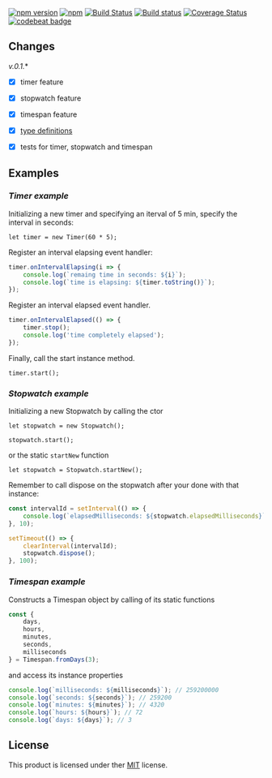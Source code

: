 [![npm version](https://badge.fury.io/js/sharp-timer.svg)](https://badge.fury.io/js/sharp-timer)
[![npm](https://img.shields.io/npm/dt/sharp-timer.svg)]()
[![Build Status](https://travis-ci.org/afractal/SharpTimer.svg?branch=master)](https://travis-ci.org/afractal/SharpTimer)
[![Build status](https://ci.appveyor.com/api/projects/status/grw42490qo9lnokb?svg=true)](https://ci.appveyor.com/project/hermesxgjini/sharptimer)
[![Coverage Status](https://coveralls.io/repos/github/afractal/SharpTimer/badge.svg?branch=master)](https://coveralls.io/github/afractal/SharpTimer?branch=master)
[![codebeat badge](https://codebeat.co/badges/4b996a15-b593-4b28-9c61-84e0029912fc)](https://codebeat.co/projects/github-com-afractal-sharptimer-master)

## Changes

*v.0.1.**

- [x] timer feature
- [x] stopwatch feature
- [x] timespan feature
- [x] [type definitions](https://www.npmjs.com/package/@types/sharp-timer)
- [x] tests for timer, stopwatch and timespan


## Examples

### *Timer example*

Initializing a new timer and specifying an iterval of 5 min, specify the interval in seconds:

`let timer = new Timer(60 * 5);`

Register an interval elapsing event handler:
```javascript
timer.onIntervalElapsing(i => {
    console.log(`remaing time in seconds: ${i}`);
    console.log(`time is elapsing: ${timer.toString()}`);
});
```

Register an interval elapsed event handler.
```javascript
timer.onIntervalElapsed(() => {
    timer.stop();
    console.log('time completely elapsed');
});
```

Finally, call the start instance method.

`timer.start();`

### *Stopwatch example*

Initializing a new Stopwatch by calling the ctor

`let stopwatch = new Stopwatch();`

`stopwatch.start();`

or the static `startNew` function

`let stopwatch = Stopwatch.startNew();`

Remember to call dispose on the stopwatch after your done with that instance:
```javascript
const intervalId = setInterval(() => {
    console.log(`elapsedMilliseconds: ${stopwatch.elapsedMilliseconds}`);
}, 10);

setTimeout(() => {
    clearInterval(intervalId);
    stopwatch.dispose();
}, 100);
```

### *Timespan example*

Constructs a Timespan object by calling of its static functions
```javascript
const {
    days,
    hours,
    minutes,
    seconds,
    milliseconds
} = Timespan.fromDays(3);
```

and access its instance properties
```javascript
console.log(`milliseconds: ${milliseconds}`); // 259200000
console.log(`seconds: ${seconds}`); // 259200
console.log(`minutes: ${minutes}`); // 4320
console.log(`hours: ${hours}`); // 72
console.log(`days: ${days}`); // 3
```

## License

This product is licensed under ther [MIT](./LICENSE.md) license.

